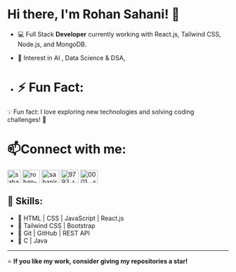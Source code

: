 # Hi there, I'm Rohan Sahani! 👋

- 💻 Full Stack **Developer** currently working with React.js, Tailwind CSS, Node.js, and MongoDB.
- 🤖 Interest in AI , Data Science & DSA,


- # ⚡ Fun Fact:
💡  Fun fact: I love exploring new technologies and solving coding challenges! 🚀



# 📫Connect with me:

<p align="left">
<a href="mailto:sahanirohan313@gmail.com" target="_blank">
<img align="center" src="https://upload.wikimedia.org/wikipedia/commons/7/7e/Gmail_icon_%282020%29.svg" width="30" height="30" alt="sahanirohan313@gmail.com"></a>
<a href="https://www.linkedin.com/in/rohan-sahani-09-/" target="_blank">
<img align="center" src="https://raw.githubusercontent.com/rahuldkjain/github-profile-readme-generator/master/src/images/icons/Social/linked-in-alt.svg" alt="rohan-sahani-09-" height="30" width="40" /></a>
<a href="https://leetcode.com/u/sahanirohan313/" target="_blank">
<img align="center" src="https://upload.wikimedia.org/wikipedia/commons/1/19/LeetCode_logo_black.png"alt="sahanirohan313" height="30" width="40" /></a>
<a href="https://x.com/9793_rohan" target="_blank">
<img align="center" src="https://raw.githubusercontent.com/rahuldkjain/github-profile-readme-generator/master/src/images/icons/Social/twitter.svg" alt="9793_rohan" height="30" width="40" /></a>
<a href="https://www.instagram.com/0001__sahani/" target="_blank"><img align="center" src="https://raw.githubusercontent.com/rahuldkjain/github-profile-readme-generator/master/src/images/icons/Social/instagram.svg" alt="0001__sahani" height="30" width="40" /></a>
</p>



## 🚀 Skills:
- 🔹 HTML | CSS | JavaScript | React.js
- 🔹 Tailwind CSS | Bootstrap
- 🔹 Git | GitHub | REST API
- 🔹 C | Java


---

⭐ **If you like my work, consider giving my repositories a star!**  
